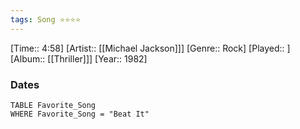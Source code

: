 ```yaml
---
tags: Song ⭐⭐⭐⭐ 
---
```

[Time:: 4:58]
[Artist:: [[Michael Jackson]]]
[Genre:: Rock]
[Played:: ]
[Album:: [[Thriller]]]
[Year:: 1982]
### Dates
````dataview
TABLE Favorite_Song
WHERE Favorite_Song = "Beat It"
````